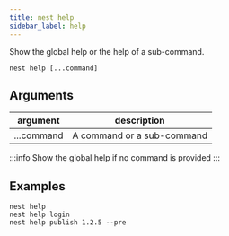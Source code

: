 ```yaml
---
title: nest help
sidebar_label: help
---
```


Show the global help or the help of a sub-command.

```shell script
nest help [...command]
```

## Arguments

 | argument   | description                |
 | ---------- | -------------------------- |
 | ...command | A command or a sub-command |

:::info
Show the global help if no command is provided
:::

## Examples

```shell script
nest help
nest help login
nest help publish 1.2.5 --pre
```
